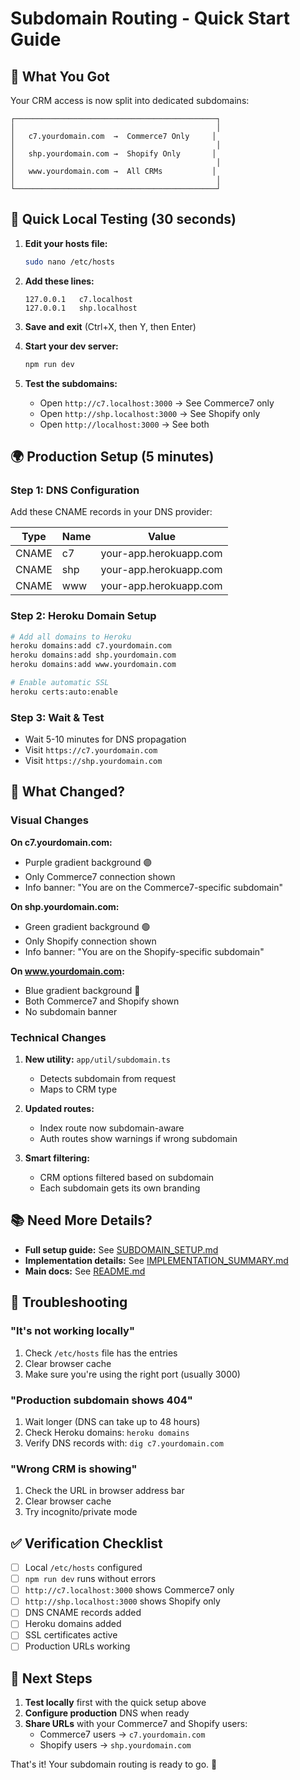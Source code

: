 # Subdomain Routing - Quick Start Guide

## 🚀 What You Got

Your CRM access is now split into dedicated subdomains:

```
┌─────────────────────────────────────────────┐
│                                             │
│   c7.yourdomain.com  →  Commerce7 Only     │
│                                             │
│   shp.yourdomain.com →  Shopify Only       │
│                                             │
│   www.yourdomain.com →  All CRMs           │
│                                             │
└─────────────────────────────────────────────┘
```

## 🏃 Quick Local Testing (30 seconds)

1. **Edit your hosts file:**
   ```bash
   sudo nano /etc/hosts
   ```

2. **Add these lines:**
   ```
   127.0.0.1   c7.localhost
   127.0.0.1   shp.localhost
   ```

3. **Save and exit** (Ctrl+X, then Y, then Enter)

4. **Start your dev server:**
   ```bash
   npm run dev
   ```

5. **Test the subdomains:**
   - Open `http://c7.localhost:3000` → See Commerce7 only
   - Open `http://shp.localhost:3000` → See Shopify only
   - Open `http://localhost:3000` → See both

## 🌍 Production Setup (5 minutes)

### Step 1: DNS Configuration

Add these CNAME records in your DNS provider:

| Type  | Name | Value                      |
|-------|------|----------------------------|
| CNAME | c7   | your-app.herokuapp.com     |
| CNAME | shp  | your-app.herokuapp.com     |
| CNAME | www  | your-app.herokuapp.com     |

### Step 2: Heroku Domain Setup

```bash
# Add all domains to Heroku
heroku domains:add c7.yourdomain.com
heroku domains:add shp.yourdomain.com
heroku domains:add www.yourdomain.com

# Enable automatic SSL
heroku certs:auto:enable
```

### Step 3: Wait & Test

- Wait 5-10 minutes for DNS propagation
- Visit `https://c7.yourdomain.com`
- Visit `https://shp.yourdomain.com`

## 🎨 What Changed?

### Visual Changes

**On c7.yourdomain.com:**
- Purple gradient background 🟣
- Only Commerce7 connection shown
- Info banner: "You are on the Commerce7-specific subdomain"

**On shp.yourdomain.com:**
- Green gradient background 🟢
- Only Shopify connection shown
- Info banner: "You are on the Shopify-specific subdomain"

**On www.yourdomain.com:**
- Blue gradient background 🔵
- Both Commerce7 and Shopify shown
- No subdomain banner

### Technical Changes

1. **New utility:** `app/util/subdomain.ts`
   - Detects subdomain from request
   - Maps to CRM type

2. **Updated routes:**
   - Index route now subdomain-aware
   - Auth routes show warnings if wrong subdomain

3. **Smart filtering:**
   - CRM options filtered based on subdomain
   - Each subdomain gets its own branding

## 📚 Need More Details?

- **Full setup guide:** See [SUBDOMAIN_SETUP.md](SUBDOMAIN_SETUP.md)
- **Implementation details:** See [IMPLEMENTATION_SUMMARY.md](IMPLEMENTATION_SUMMARY.md)
- **Main docs:** See [README.md](README.md)

## 🔧 Troubleshooting

### "It's not working locally"

1. Check `/etc/hosts` file has the entries
2. Clear browser cache
3. Make sure you're using the right port (usually 3000)

### "Production subdomain shows 404"

1. Wait longer (DNS can take up to 48 hours)
2. Check Heroku domains: `heroku domains`
3. Verify DNS records with: `dig c7.yourdomain.com`

### "Wrong CRM is showing"

1. Check the URL in browser address bar
2. Clear browser cache
3. Try incognito/private mode

## ✅ Verification Checklist

- [ ] Local `/etc/hosts` configured
- [ ] `npm run dev` runs without errors
- [ ] `http://c7.localhost:3000` shows Commerce7 only
- [ ] `http://shp.localhost:3000` shows Shopify only
- [ ] DNS CNAME records added
- [ ] Heroku domains added
- [ ] SSL certificates active
- [ ] Production URLs working

## 🎯 Next Steps

1. **Test locally** first with the quick setup above
2. **Configure production** DNS when ready
3. **Share URLs** with your Commerce7 and Shopify users:
   - Commerce7 users → `c7.yourdomain.com`
   - Shopify users → `shp.yourdomain.com`

That's it! Your subdomain routing is ready to go. 🎉

